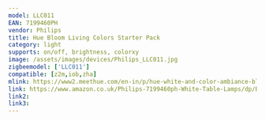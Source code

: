 ```yaml
---
model: LLC011 
EAN: 7199460PH
vendor: Philips
title: Hue Bloom Living Colors Starter Pack
category: light
supports: on/off, brightness, colorxy
image: /assets/images/devices/Philips_LLC011.jpg
zigbeemodel: ['LLC011']
compatible: [z2m,iob,zha]
mlink: https://www2.meethue.com/en-in/p/hue-white-and-color-ambiance-bloom-table-lamp/7299760PH
link: https://www.amazon.co.uk/Philips-7199460ph-White-Table-Lamps/dp/B00KGJ56H2
link2: 
link3: 
---
```

